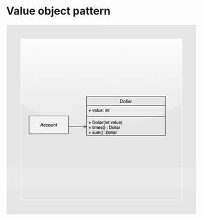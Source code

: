 # Value object pattern


<img src="../../../../../../../../assets/images/vo_uml.png" align="middle">
